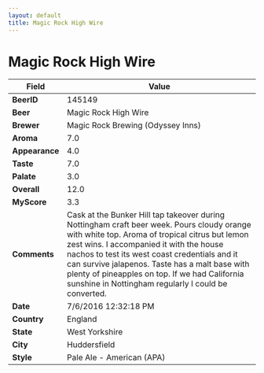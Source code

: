 ```yaml
---
layout: default
title: Magic Rock High Wire
---
```


# Magic Rock High Wire

| Field         | Value     |
|---------------|-----------|
| **BeerID** | 145149 |
| **Beer** | Magic Rock High Wire |
| **Brewer** | Magic Rock Brewing (Odyssey Inns) |
| **Aroma** | 7.0 |
| **Appearance** | 4.0 |
| **Taste** | 7.0 |
| **Palate** | 3.0 |
| **Overall** | 12.0 |
| **MyScore** | 3.3 |
| **Comments** | Cask at the Bunker Hill tap takeover during Nottingham craft beer week. Pours cloudy orange with white top. Aroma of tropical citrus but lemon zest wins. I accompanied it with the house nachos to test its west coast credentials and it can survive jalapenos. Taste has a malt base with plenty of pineapples on top. If we had California sunshine in Nottingham regularly I could be converted. |
| **Date** | 7/6/2016 12:32:18 PM |
| **Country** | England |
| **State** | West Yorkshire |
| **City** | Huddersfield |
| **Style** | Pale Ale - American (APA) |
